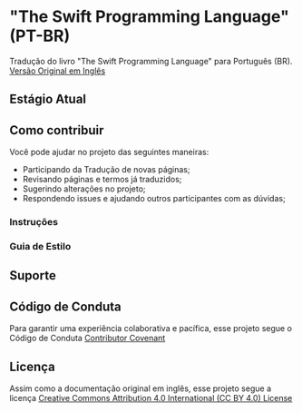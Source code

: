 # "The Swift Programming Language" (PT-BR) 

Tradução do livro "The Swift Programming Language" para Português (BR).
[Versão Original em Inglês](https://docs.swift.org/swift-book/) 

## Estágio Atual

## Como contribuir
Você pode ajudar no projeto das seguintes maneiras: 
- Participando da Tradução de novas páginas;
- Revisando páginas e termos já traduzidos; 
- Sugerindo alterações no projeto; 
- Respondendo issues e ajudando outros participantes com as dúvidas; 

### Instruções

### Guia de Estilo 

## Suporte 

## Código de Conduta 
Para garantir uma experiência colaborativa e pacífica, esse projeto segue o Código de Conduta [Contributor Covenant](https://www.contributor-covenant.org/version/1/4/code-of-conduct)

## Licença 
Assim como a documentação original em inglês, esse projeto segue a licença [Creative Commons Attribution 4.0 International (CC BY 4.0) License](https://creativecommons.org/licenses/by/4.0/) 
